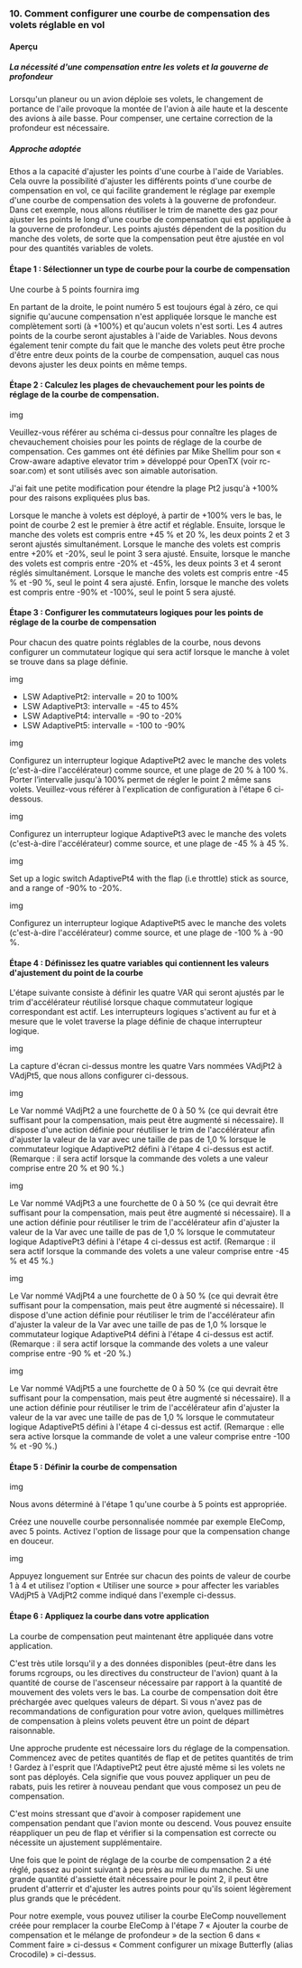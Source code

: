 ### 10. Comment configurer une courbe de compensation des volets réglable en vol

#### Aperçu

##### La nécessité d'une compensation entre les volets et la gouverne de profondeur

Lorsqu'un planeur ou un avion déploie ses volets, le changement de portance de l'aile provoque la montée de l'avion à aile haute et la descente des avions à aile basse. Pour compenser, une certaine correction de la profondeur est nécessaire.

##### Approche adoptée

Ethos a la capacité d'ajuster les points d'une courbe à l'aide de Variables. Cela ouvre la possibilité d'ajuster les différents points d'une courbe de compensation en vol, ce qui facilite grandement le réglage par exemple d'une courbe de compensation des volets à la gouverne de profondeur.
Dans cet exemple, nous allons réutiliser le trim de manette des gaz pour ajuster les points le long d'une courbe de compensation qui est appliquée à la gouverne de profondeur. Les points ajustés dépendent de la position du manche des volets, de sorte que la compensation peut être ajustée en vol pour des quantités variables de volets.

#### Étape 1 : Sélectionner un type de courbe pour la courbe de compensation

Une courbe à 5 points fournira
img

En partant de la droite, le point numéro 5 est toujours égal à zéro, ce qui signifie qu'aucune compensation n'est appliquée lorsque le manche est complètement sorti (à +100%) et qu'aucun volets n'est sorti.
Les 4 autres points de la courbe seront ajustables à l'aide de Variables.
Nous devons également tenir compte du fait que le manche des volets peut être proche d'être entre deux points de la courbe de compensation, auquel cas nous devons ajuster les deux points en même temps.

#### Étape 2 : Calculez les plages de chevauchement pour les points de réglage de la courbe de compensation.

img

Veuillez-vous référer au schéma ci-dessus pour connaître les plages de chevauchement choisies pour les points de réglage de la courbe de compensation. Ces gammes ont été définies par Mike Shellim pour son « Crow-aware adaptive elevator trim » développé pour OpenTX (voir rc-soar.com) et sont utilisés avec son aimable autorisation.

J'ai fait une petite modification pour étendre la plage Pt2 jusqu'à +100% pour des raisons expliquées plus bas.

Lorsque le manche à volets est déployé, à partir de +100% vers le bas, le point de courbe 2 est le premier à être actif et réglable. Ensuite, lorsque le manche des volets est compris entre +45 % et 20 %, les deux points 2 et 3 seront ajustés simultanément. Lorsque le manche des volets est compris entre +20% et -20%, seul le point 3 sera ajusté. Ensuite, lorsque le manche des volets est compris entre -20% et -45%, les deux points 3 et 4 seront réglés simultanément. Lorsque le manche des volets est compris entre -45 % et -90 %, seul le point 4 sera ajusté. Enfin, lorsque le manche des volets est compris entre -90% et -100%, seul le point 5 sera ajusté.

#### Étape 3 : Configurer les commutateurs logiques pour les points de réglage de la courbe de compensation

Pour chacun des quatre points réglables de la courbe, nous devons configurer un commutateur logique qui sera actif lorsque le manche à volet se trouve dans sa plage définie.

img

- LSW AdaptivePt2: intervalle = 20 to 100% 
- LSW AdaptivePt3: intervalle = -45 to 45% 
- LSW AdaptivePt4: intervalle = -90 to -20% 
- LSW AdaptivePt5: intervalle = -100 to -90%

img

Configurez un interrupteur logique AdaptivePt2 avec le manche des volets (c'est-à-dire l'accélérateur) comme source, et une plage de 20 % à 100 %. Porter l’intervalle jusqu'à 100% permet de régler le point 2 même sans volets. Veuillez-vous référer à l'explication de configuration à l'étape 6 ci-dessous.

img

Configurez un interrupteur logique AdaptivePt3 avec le manche des volets (c'est-à-dire l'accélérateur) comme source, et une plage de -45 % à 45 %.

img

Set up a logic switch AdaptivePt4 with the flap (i.e throttle) stick as source, and a range of -90% to -20%.

img


Configurez un interrupteur logique AdaptivePt5 avec le manche des volets (c'est-à-dire l'accélérateur) comme source, et une plage de -100 % à -90 %.

#### Étape 4 : Définissez les quatre variables qui contiennent les valeurs d'ajustement du point de la courbe

L'étape suivante consiste à définir les quatre VAR qui seront ajustés par le trim d'accélérateur réutilisé lorsque chaque commutateur logique correspondant est actif. Les interrupteurs logiques s'activent au fur et à mesure que le volet traverse la plage définie de chaque interrupteur logique.

img

La capture d'écran ci-dessus montre les quatre Vars nommées VAdjPt2 à VAdjPt5, que nous allons configurer ci-dessous.

img

Le Var nommé VAdjPt2 a une fourchette de 0 à 50 % (ce qui devrait être suffisant pour la compensation, mais peut être augmenté si nécessaire). Il dispose d'une action définie pour réutiliser le trim de l'accélérateur afin d'ajuster la valeur de la var avec une taille de pas de 1,0 % lorsque le commutateur logique AdaptivePt2 défini à l'étape 4 ci-dessus est actif. (Remarque : il sera actif lorsque la commande des volets a une valeur comprise entre 20 % et 90 %.)

img

Le Var nommé VAdjPt3 a une fourchette de 0 à 50 % (ce qui devrait être suffisant pour la compensation, mais peut être augmenté si nécessaire). Il a une action définie pour réutiliser le trim de l'accélérateur afin d'ajuster la valeur de la Var avec une taille de pas de 1,0 % lorsque le commutateur logique AdaptivePt3 défini à l'étape 4 ci-dessus est actif. (Remarque : il sera actif lorsque la commande des volets a une valeur comprise entre -45 % et 45 %.)

img

Le Var nommé VAdjPt4 a une fourchette de 0 à 50 % (ce qui devrait être suffisant pour la compensation, mais peut être augmenté si nécessaire). Il dispose d'une action définie pour réutiliser le trim de l'accélérateur afin d'ajuster la valeur de la Var avec une taille de pas de 1,0 % lorsque le commutateur logique AdaptivePt4 défini à l'étape 4 ci-dessus est actif. (Remarque : il sera actif lorsque la commande des volets a une valeur comprise entre -90 % et -20 %.)

img

Le Var nommé VAdjPt5 a une fourchette de 0 à 50 % (ce qui devrait être suffisant pour la compensation, mais peut être augmenté si nécessaire). Il a une action définie pour réutiliser le trim de l'accélérateur afin d'ajuster la valeur de la var avec une taille de pas de 1,0 % lorsque le commutateur logique AdaptivePt5 défini à l'étape 4 ci-dessus est actif. (Remarque : elle sera active lorsque la commande de volet a une valeur comprise entre -100 % et -90 %.)

#### Étape 5 : Définir la courbe de compensation

img

Nous avons déterminé à l'étape 1 qu'une courbe à 5 points est appropriée.

Créez une nouvelle courbe personnalisée nommée par exemple EleComp, avec 5 points. Activez l'option de lissage pour que la compensation change en douceur.

img

Appuyez longuement sur Entrée sur chacun des points de valeur de courbe 1 à 4 et utilisez l'option « Utiliser une source » pour affecter les variables VAdjPt5 à VAdjPt2 comme indiqué dans l'exemple ci-dessus.

#### Étape 6 : Appliquez la courbe dans votre application

La courbe de compensation peut maintenant être appliquée dans votre application.

C'est très utile lorsqu'il y a des données disponibles (peut-être dans les forums rcgroups, ou les directives du constructeur de l'avion) quant à la quantité de course de l'ascenseur nécessaire par rapport à la quantité de mouvement des volets vers le bas. La courbe de compensation doit être préchargée avec quelques valeurs de départ. Si vous n'avez pas de recommandations de configuration pour votre avion, quelques millimètres de compensation à pleins volets peuvent être un point de départ raisonnable.

Une approche prudente est nécessaire lors du réglage de la compensation. Commencez avec de petites quantités de flap et de petites quantités de trim ! Gardez à l'esprit que l'AdaptivePt2 peut être ajusté même si les volets ne sont pas déployés. Cela signifie que vous pouvez appliquer un peu de rabats, puis les retirer à nouveau pendant que vous composez un peu de compensation.

C'est moins stressant que d'avoir à composer rapidement une compensation pendant que l'avion monte ou descend. Vous pouvez ensuite réappliquer un peu de flap et vérifier si la compensation est correcte ou nécessite un ajustement supplémentaire.

Une fois que le point de réglage de la courbe de compensation 2 a été réglé, passez au point suivant à peu près au milieu du manche. Si une grande quantité d'assiette était nécessaire pour le point 2, il peut être prudent d'atterrir et d'ajuster les autres points pour qu'ils soient légèrement plus grands que le précédent.

Pour notre exemple, vous pouvez utiliser la courbe EleComp nouvellement créée pour remplacer la courbe EleComp à l'étape 7 « Ajouter la courbe de compensation et le mélange de profondeur » de la section 6 dans « Comment faire » ci-dessus « Comment configurer un mixage Butterfly (alias Crocodile) » ci-dessus.